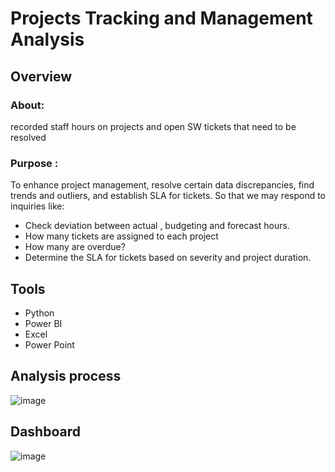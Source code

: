 # Projects Tracking and Management Analysis 

## Overview

### About: 
recorded staff hours on projects and open SW tickets that need to be resolved

### Purpose :
To enhance project management, resolve certain data discrepancies, find trends and outliers, and establish SLA for tickets. So that we may respond to inquiries like:
- Check deviation between actual , budgeting and forecast hours.
- How many tickets are assigned to each project
- How many are overdue?
- Determine the SLA for tickets based on severity and project duration.

## Tools
- Python 
- Power BI
- Excel 
- Power Point

## Analysis process 
![image](https://user-images.githubusercontent.com/90741989/232035537-b05f7e2f-0167-4bae-a382-f735a1119ebc.png)

## Dashboard
![image](https://user-images.githubusercontent.com/90741989/232035978-c18e39cc-e9aa-450b-91ea-e1e4e8cf9e7c.png)
